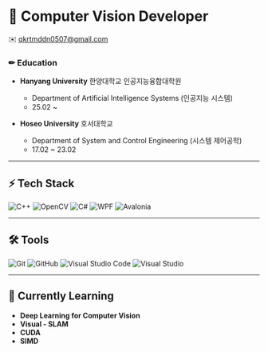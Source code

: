# 🚀 Computer Vision Developer  

✉️ qkrtmddn0507@gmail.com

### ✏ Education
* **Hanyang University** 한양대학교 인공지능융합대학원
  * Department of Artificial Intelligence Systems (인공지능 시스템)
  * 25.02 ~
    
* **Hoseo University** 호서대학교
  * Department of System and Control Engineering (시스템 제어공학)
  * 17.02 ~ 23.02
 
---

## ⚡ Tech Stack
![C++](https://img.shields.io/badge/-C%2B%2B-00599C?style=flat-square&logo=c%2B%2B&logoColor=white)
![OpenCV](https://img.shields.io/badge/OpenCV-5C3EE8?style=flat-square&logo=opencv&logoColor=white)
![C#](https://img.shields.io/badge/-C%23-239120?style=flat-square&logo=c-sharp&logoColor=white)
![WPF](https://img.shields.io/badge/-WPF-178600?style=flat-square&logo=.net&logoColor=white)
![Avalonia](https://img.shields.io/badge/-Avalonia-222222?style=flat-square&logo=avalonia&logoColor=white)

---

## 🛠 Tools
![Git](https://img.shields.io/badge/-Git-F05032?style=flat-square&logo=git&logoColor=white)
![GitHub](https://img.shields.io/badge/-GitHub-181717?style=flat-square&logo=github&logoColor=white)
![Visual Studio Code](https://img.shields.io/badge/VS%20Code-007ACC?style=flat-square&logo=visual-studio-code&logoColor=white)
![Visual Studio](https://img.shields.io/badge/Visual%20Studio-5C2D91?style=flat-square&logo=visual-studio&logoColor=white)

---

## 📖 Currently Learning  
- **Deep Learning for Computer Vision** 
- **Visual - SLAM**
- **CUDA**
- **SIMD**

